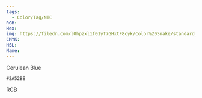 ```yaml
---
tags:
  - Color/Tag/NTC
RGB:
Hex:
img: https://filedn.com/l0hpzxl1f01yT7GHxtF8cyk/Color%20Snake/standard_csv_to_svg//2A52BE.svg
CMYK:
HSL:
Name:
---
```

Cerulean Blue
```palette
#2A52BE
```
RGB
